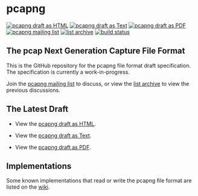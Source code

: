 # pcapng

[![pcapng draft as HTML](https://img.shields.io/badge/pcapng--draft-html-green.svg)](http://xml2rfc.tools.ietf.org/cgi-bin/xml2rfc.cgi?url=https://raw.githubusercontent.com/pcapng/pcapng/master/draft-tuexen-opsawg-pcapng.xml&modeAsFormat=html/ascii&type=ascii)
[![pcapng draft as Text](https://img.shields.io/badge/pcapng--draft-text-green.svg)](http://xml2rfc.tools.ietf.org/cgi-bin/xml2rfc.cgi?url=https://raw.githubusercontent.com/pcapng/pcapng/master/draft-tuexen-opsawg-pcapng.xml&modeAsFormat=txt/ascii&type=ascii)
[![pcapng draft as PDF](https://img.shields.io/badge/pcapng--draft-pdf-green.svg)](http://xml2rfc.tools.ietf.org/cgi-bin/xml2rfc.cgi?url=https://raw.githubusercontent.com/pcapng/pcapng/master/draft-tuexen-opsawg-pcapng.xml&modeAsFormat=txt/pdf&type=ascii)
[![pcapng mailing list](https://img.shields.io/badge/pcapng--mailing--list-42-green.svg?style=social)](https://www.winpcap.org/mailman/listinfo/pcap-ng-format)
[![list archive](https://img.shields.io/badge/list--archive-1k-green.svg?style=social)](http://www.winpcap.org/pipermail/pcap-ng-format/)
[![build status](https://travis-ci.org/alagoutte/pcapng.svg?branch=master)](http://pcapng.github.io/pcapng/)

## The pcap Next Generation Capture File Format

This is the GitHub repository for the pcapng file format draft specification. The specification is currently a work-in-progress.

Join the [pcapng mailing list](https://www.winpcap.org/mailman/listinfo/pcap-ng-format) to discuss, or view the [list archive](http://www.winpcap.org/pipermail/pcap-ng-format/) to view the previous discussions.

## The Latest Draft

* View the [pcapng draft as HTML](http://xml2rfc.tools.ietf.org/cgi-bin/xml2rfc.cgi?url=https://raw.githubusercontent.com/pcapng/pcapng/master/draft-tuexen-opsawg-pcapng.xml&modeAsFormat=html/ascii&type=ascii).

* View the [pcapng draft as Text](http://xml2rfc.tools.ietf.org/cgi-bin/xml2rfc.cgi?url=https://raw.githubusercontent.com/pcapng/pcapng/master/draft-tuexen-opsawg-pcapng.xml&modeAsFormat=txt/ascii&type=ascii).

* View the [pcapng draft as PDF](http://xml2rfc.tools.ietf.org/cgi-bin/xml2rfc.cgi?url=https://raw.githubusercontent.com/pcapng/pcapng/master/draft-tuexen-opsawg-pcapng.xml&modeAsFormat=txt/pdf&type=ascii).

## Implementations

Some known implementations that read or write the pcapng file format are listed on the [wiki](https://github.com/pcapng/pcapng/wiki/Implementations).
